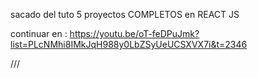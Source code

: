 sacado del tuto 5 proyectos COMPLETOS en REACT JS

continuar en : https://youtu.be/oT-feDPuJmk?list=PLcNMhi8IMkJqH988y0LbZSyUeUCSXVX7i&t=2346 

///